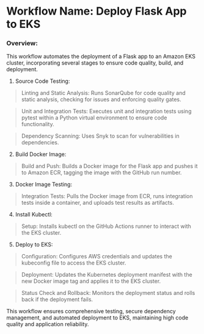 # Workflow Name: Deploy Flask App to EKS

### Overview: 

This workflow automates the deployment of a Flask app to an Amazon EKS cluster, incorporating several stages to ensure code quality, build, and deployment.

1. Source Code Testing:

> Linting and Static Analysis: Runs SonarQube for code quality and static analysis, checking for issues and enforcing quality gates.

> Unit and Integration Tests: Executes unit and integration tests using pytest within a Python virtual environment to ensure code functionality.

> Dependency Scanning: Uses Snyk to scan for vulnerabilities in dependencies.

2. Build Docker Image:

> Build and Push: Builds a Docker image for the Flask app and pushes it to Amazon ECR, tagging the image with the GitHub run number.

3. Docker Image Testing:

> Integration Tests: Pulls the Docker image from ECR, runs integration tests inside a container, and uploads test results as artifacts.

4. Install Kubectl:

> Setup: Installs kubectl on the GitHub Actions runner to interact with the EKS cluster.

5. Deploy to EKS:

> Configuration: Configures AWS credentials and updates the kubeconfig file to access the EKS cluster.

> Deployment: Updates the Kubernetes deployment manifest with the new Docker image tag and applies it to the EKS cluster.

> Status Check and Rollback: Monitors the deployment status and rolls back if the deployment fails.

This workflow ensures comprehensive testing, secure dependency management, and automated deployment to EKS, maintaining high code quality and application reliability.
